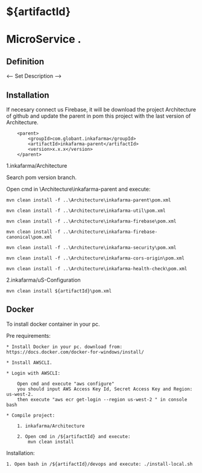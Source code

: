 # ${artifactId}

MicroService .
========================================

## Definition ##

<-- Set Description -->

## Installation ##
If necesary connect us Firebase, it will be download the project Architecture of github and update the parent in pom this project with the last version of Architecture.

        <parent>
            <groupId>com.globant.inkafarma</groupId>
            <artifactId>inkafarma-parent</artifactId>
            <version>x.x.x</version>
        </parent>

 1.inkafarma/Architecture
 
 Search pom version branch.
 
 Open cmd in \Architecture\inkafarma-parent and execute:
 
	mvn clean install -f ..\Architecture\inkafarma-parent\pom.xml
	
	mvn clean install -f ..\Architecture\inkafarma-util\pom.xml
	
	mvn clean install -f ..\Architecture\inkafarma-firebase\pom.xml
	
	mvn clean install -f ..\Architecture\inkafarma-firebase-canonical\pom.xml
	
	mvn clean install -f ..\Architecture\inkafarma-security\pom.xml
	
	mvn clean install -f ..\Architecture\inkafarma-cors-origin\pom.xml
	
	mvn clean install -f ..\Architecture\inkafarma-health-check\pom.xml 

 2.inkafarma/uS-Configuration
	
	mvn clean install ${artifactId}\pom.xml

## Docker ##

To install docker container in your pc.

Pre requirements:

	* Install Docker in your pc. download from: https://docs.docker.com/docker-for-windows/install/

 	* Install AWSCLI.

	* Login with AWSCLI:

		Open cmd and execute "aws configure"
		you should input AWS Access Key Id, Secret Access Key and Region: us-west-2.
		then execute "aws ecr get-login --region us-west-2 " in console bash

 	* Compile project:

		1. inkafarma/Architecture
		
		2. Open cmd in /${artifactId} and execute:
			mvn clean install
 
Installation:

 	1. Open bash in /${artifactId}/devops and execute: ./install-local.sh